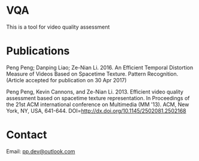 # VQA
This is a tool for video quality assessment

# Publications
Peng Peng; Danping Liao; Ze-Nian Li. 2016. An Efficient Temporal Distortion Measure of Videos Based on Spacetime Texture. Pattern Recognition. (Article accepted for publication on 30 Apr 2017)

Peng Peng, Kevin Cannons, and Ze-Nian Li. 2013. Efficient video quality assessment based on spacetime texture representation. In Proceedings of the 21st ACM international conference on Multimedia (MM '13). ACM, New York, NY, USA, 641-644. DOI=http://dx.doi.org/10.1145/2502081.2502168

# Contact
Email: pp.dev@outlook.com
